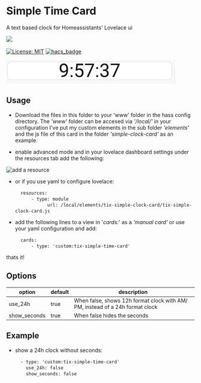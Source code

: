 # Simple Time Card
A text based clock for Homeassistants' Lovelace ui


![](https://img.shields.io/github/v/release/trollix/lovelace-tix-simple-time-card)

[![License: MIT](https://img.shields.io/badge/License-MIT-yellow.svg)](LICENSE)
[![hacs_badge](https://img.shields.io/badge/HACS-Default-orange.svg?style=flat)](https://github.com/custom-components/hacs)



![24h clock](resources/screenshot_1256.png)  


## Usage
- Download the files in this folder to your 'www' folder in the hass config directory. The *'www'* folder can be accesed via *'/local/'* in your configuration I've put my custom elements in the sub folder *'elements'* and the js file of this card in the folder *'simple-clock-card'* as an example.

- enable advanced mode and in your lovelace dashboard settings under the resources tab add the following:

![add a resource](https://i.imgur.com/pySUU4V.png)

- or if you use yaml to configure lovelace:
		
		resources:
			- type: module
	        	  url: /local/elements/tix-simple-clock-card/tix-simple-clock-card.js
			  
- add the following lines to a view in '*cards:*' as a *'manual card'* or use your yaml configuration and add:
		
		cards:
			- type: 'custom:tix-simple-time-card'

thats it!
		

## Options
|option| default|description| 
|--|--|--|
|  use_24h| true| When false, shows 12h format clock with AM/ PM, instead of a 24h format clock |
|  show_seconds| true | When false hides the seconds

## Example
- show a 24h clock without seconds:
	
		- type: 'custom:tix-simple-time-card'
		  use_24h: false
		  show_seconds: false
